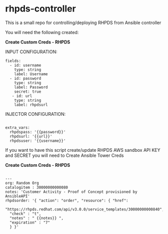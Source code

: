 # rhpds-controller
This is a small repo for controlling/deploying RHPDS from Ansible controller

You will need the following created:

<B>Create Custom Creds - RHPDS  </B>

INPUT CONFIGURATION:
<pre class="line-number language-yaml"><code>fields:
  - id: username
    type: string
    label: Username
  - id: password
    type: string
    label: Password
    secret: true
   - id: url
    type: string
    label: rhpdsurl
</code></pre>
INJECTOR CONFIGURATION:
<pre class="line-number language-yaml"><code>
extra_vars:
  rhpdspass: '{{password}}'
  rhpdsurl: '{{url}}'
  rhpdsuser: '{{username}}'
</code></pre>

If you want to have this script create/update RHPDS AWS sandbox API KEY and SECRET you will need to Create Ansible Tower Creds

<B>Create Custom Creds - RHPDS  </B>
<pre class="line-number language-yaml"><code>
---
org: Random Org
catalogitem : 30000000000080
notes: 'Customer Activity - Proof of Concept provisioned by AnsibleAPI'
rhpdsorder: '{ "action": "order", "resource": { "href":
  "https://rhpds.redhat.com/api/v3.0.0/service_templates/30000000000840",
  "check" : "t",
  "notes" : " {{notes}} ",
  "expiration" : "7"
  } }'
  </code></pre>
